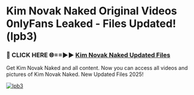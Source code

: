 # Kim Novak Naked Original Videos 0nlyFans Leaked - Files Updated! (lpb3)

<h3>🔴 CLICK HERE 🌐==►► <a href="https://tinyurl.com/up5wt9bj" rel="nofollow">Kim Novak Naked Updated Files</a></h3>

Get Kim Novak Naked and all content. Now you can access all videos and pictures of Kim Novak Naked. New Updated Files 2025!

[![lpb3](https://i.imgur.com/ABiUzMV.gif)](https://tinyurl.com/up5wt9bj)
